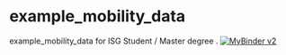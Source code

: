 # example_mobility_data
example_mobility_data for ISG Student / Master degree .
[![MyBinder v2](https://mybinder.org/badge_logo.svg)](https://mybinder.org/v2/gh/chokrihamza/example_mobility_data/master)
